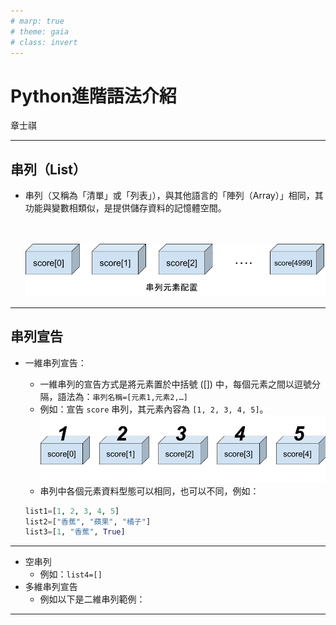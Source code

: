 ```yaml
---
# marp: true
# theme: gaia
# class: invert
---
```


# Python進階語法介紹

章士祺

---

## 串列（List）

- 串列（又稱為「清單」或「列表」），與其他語言的「陣列（Array）」相同，其功能與變數相類似，是提供儲存資料的記憶體空間。

  </br></br>![01_串列元素配置](./icons/01_串列元素配置.png)

---

## 串列宣告

- 一維串列宣告：
  - 一維串列的宣告方式是將元素置於中括號 ([]) 中，每個元素之間以逗號分隔，語法為：`串列名稱=[元素1,元素2,…]`
  - 例如：宣告 `score` 串列，其元素內容為 `[1, 2, 3, 4, 5]`。
  ![01_串列元素內容](./icons/01_串列元素內容.png)
  - 串列中各個元素資料型態可以相同，也可以不同，例如：
  
  ```python
  list1=[1, 2, 3, 4, 5]
  list2=["香蕉", "蘋果", "橘子"]
  list3=[1, "香蕉", True]
  ```

---

- 空串列
  - 例如：`list4=[]`
- 多維串列宣告
  - 例如以下是二維串列範例：

---
